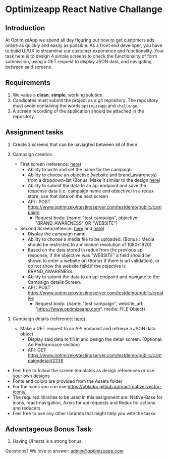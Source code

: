 # Optimizeapp React Native Challange

## Introduction

At OptimizeApp we spend all day figuring out how to get customers ads online as quickly and easily as possible. As a front end developer, you have to build UI/UX to streamline our customer experience and functionality. Your task here is to design 4 simple screens to check the functionality of form submission, using a GET request to display JSON data, and navigating between said screens.

## Requirements

1. We value a **clean**, **simple**, working solution.
2. Candidates must submit the project as a git repository. The repository must avoid containing the words `optimizeapp` and `challenge`.
3. A screen recording of the application should be attached in the repository.

## Assignment tasks

1. Create 3 screens that can be naviagted between all of them
2. Campaign creation

   - First screen (reference: [here](https://github.com/optimizeq8/OptimizeappFrontEndChallenge/blob/main/Screen%20Templates/Campaign%20Creation%201.png))
     - Ability to write and set the name for the campaign
     - Ability to choose an objective (website and brand_awareness) from a dropdown-list (Bonus: Make it similar to the design [here](https://github.com/optimizeq8/OptimizeappFrontEndChallenge/blob/main/Screen%20Templates/Campaign%20Creation%201%20objectives.png))
     - Ability to submit the data to an api endpoint and save the response data (i.e. campaign name and objective) in a redux store, use that data on the next screen 
     - API : POST https://www.optimizekwtestingserver.com/testdemo/public/campaign 
       - Request body: {name: "test campaign", objective: "BRAND_AWARENESS" OR "WEBSITE"} 
   - Second Screen(refrence: [here](https://github.com/optimizeq8/OptimizeappFrontEndChallenge/blob/main/Screen%20Templates/Campaign%20Creation%202.png) and [here](https://github.com/optimizeq8/OptimizeappFrontEndChallenge/blob/main/Screen%20Templates/Campaign%20Creation%202%20with%20media.png))
     - Display the campaign name
     - Ability to choose a media file to be uploaded. (Bonus : Media should be restricted to a minimum resolution of 1080x1920)
     - Based on the data stored in redux from the previous api response, if the objective was "WEBSITE" a field should be shown to enter a website url (Bonus if there is url validation), or do not show the website feild if the objective is BRAND_AWARENESS.
     - Ability to submit the data to an api endpoint and navigate to the Campaign details Screen.
     - API : POST https://www.optimizekwtestingserver.com/testdemo/public/creative 
       - Request body: {name: "test campaign", website_url: "https://www.optimizeapp.com", media: FILE Object}
     
3. Campaign details (reference: [here](https://github.com/optimizeq8/OptimizeappFrontEndChallenge/blob/main/Screen%20Templates/Campaign%20Detail%20Screen.png))
   - Make a GET request to an API endpoint and retrieve a JSON data object
     - Display said data to fill in and design the detail screen. (Optional: Ad Performnace section)
     - API: GET https://www.optimizekwtestingserver.com/testdemo/public/campaigndetail/2238
- Feel free to follow the screen templates as design references or use your own designs
- Fonts and colors are provided from the Assets folder
- For the icons you can use https://oblador.github.io/react-native-vector-icons/
- The required libraries to be used in this assignment are: Native-Base for icons, react-navigation, Axios for api requests and Redux for actions and reducers
- Feel free to use any other libraries that might help you with the tasks

## Advantageous Bonus Task

1. Having UI tests is a strong bonus.

Questions? We love to answer: admin@optimizeapp.com
